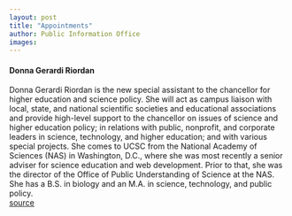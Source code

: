 ```yaml
---
layout: post
title: "Appointments"
author: Public Information Office
images:
---
```


#### Donna Gerardi Riordan

Donna Gerardi Riordan is the new special assistant to the chancellor for higher education and science policy. She will act as campus liaison with local, state, and national scientific societies and educational associations and provide high-level support to the chancellor on issues of science and higher education policy; in relations with public, nonprofit, and corporate leaders in science, technology, and higher education; and with various special projects. She comes to UCSC from the National Academy of Sciences (NAS) in Washington, D.C., where she was most recently a senior adviser for science education and web development. Prior to that, she was the director of the Office of Public Understanding of Science at the NAS. She has a B.S. in biology and an M.A. in science, technology, and public policy.  
[source](http://www1.ucsc.edu/currents/00-01/01-22/appointments.html "Permalink to appointments")
